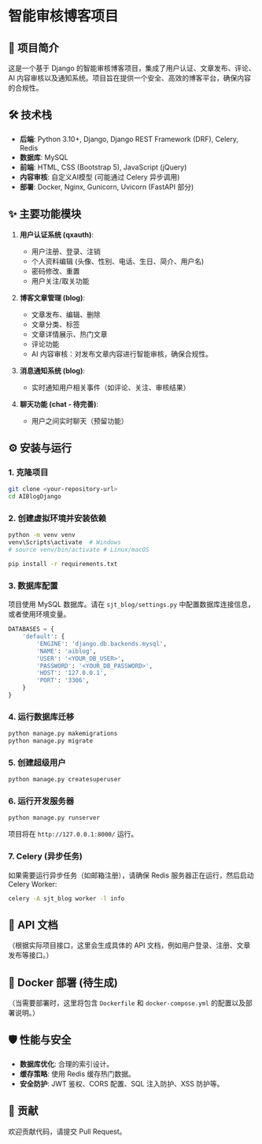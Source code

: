 # 智能审核博客项目

## 🚀 项目简介

这是一个基于 Django 的智能审核博客项目，集成了用户认证、文章发布、评论、AI 内容审核以及通知系统。项目旨在提供一个安全、高效的博客平台，确保内容的合规性。

## 🛠️ 技术栈

- **后端**: Python 3.10+, Django, Django REST Framework (DRF), Celery, Redis
- **数据库**: MySQL
- **前端**: HTML, CSS (Bootstrap 5), JavaScript (jQuery)
- **内容审核**: 自定义AI模型 (可能通过 Celery 异步调用)
- **部署**: Docker, Nginx, Gunicorn, Uvicorn (FastAPI 部分)

## ✨ 主要功能模块

1.  **用户认证系统 (qxauth)**:
    *   用户注册、登录、注销
    *   个人资料编辑 (头像、性别、电话、生日、简介、用户名)
    *   密码修改、重置
    *   用户关注/取关功能

2.  **博客文章管理 (blog)**:
    *   文章发布、编辑、删除
    *   文章分类、标签
    *   文章详情展示、热门文章
    *   评论功能
    *   AI 内容审核：对发布文章内容进行智能审核，确保合规性。

3.  **消息通知系统 (blog)**:
    *   实时通知用户相关事件（如评论、关注、审核结果）

4.  **聊天功能 (chat - 待完善)**:
    *   用户之间实时聊天（预留功能）

## ⚙️ 安装与运行

### 1. 克隆项目

```bash
git clone <your-repository-url>
cd AIBlogDjango
```

### 2. 创建虚拟环境并安装依赖

```bash
python -m venv venv
venv\Scripts\activate  # Windows
# source venv/bin/activate # Linux/macOS

pip install -r requirements.txt
```

### 3. 数据库配置

项目使用 MySQL 数据库。请在 `sjt_blog/settings.py` 中配置数据库连接信息，或者使用环境变量。

```python
DATABASES = {
    'default': {
        'ENGINE': 'django.db.backends.mysql',
        'NAME': 'aiblog',
        'USER': '<YOUR_DB_USER>',
        'PASSWORD': '<YOUR_DB_PASSWORD>',
        'HOST': '127.0.0.1',
        'PORT': '3306',
    }
}
```

### 4. 运行数据库迁移

```bash
python manage.py makemigrations
python manage.py migrate
```

### 5. 创建超级用户

```bash
python manage.py createsuperuser
```

### 6. 运行开发服务器

```bash
python manage.py runserver
```

项目将在 `http://127.0.0.1:8000/` 运行。

### 7. Celery (异步任务)

如果需要运行异步任务（如邮箱注册），请确保 Redis 服务器正在运行，然后启动 Celery Worker:

```bash
celery -A sjt_blog worker -l info
```

## 📝 API 文档

（根据实际项目接口，这里会生成具体的 API 文档，例如用户登录、注册、文章发布等接口。）

## 🐳 Docker 部署 (待生成)

（当需要部署时，这里将包含 `Dockerfile` 和 `docker-compose.yml` 的配置以及部署说明。）

## 🛡️ 性能与安全

- **数据库优化**: 合理的索引设计。
- **缓存策略**: 使用 Redis 缓存热门数据。
- **安全防护**: JWT 鉴权、CORS 配置、SQL 注入防护、XSS 防护等。

## 🤝 贡献

欢迎贡献代码，请提交 Pull Request。
